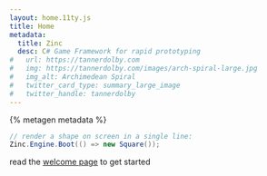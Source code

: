 ```yaml
---
layout: home.11ty.js
title: Home
metadata: 
  title: Zinc
  desc: C# Game Framework for rapid prototyping
#   url: https://tannerdolby.com
#   img: https://tannerdolby.com/images/arch-spiral-large.jpg
#   img_alt: Archimedean Spiral
#   twitter_card_type: summary_large_image
#   twitter_handle: tannerdolby
---
```

{% metagen metadata %}

```cs
// render a shape on screen in a single line:
Zinc.Engine.Boot(() => new Square());
```

read the [<u>welcome page</u>](./about/welcome.md) to get started

<!-- {% emoji "👋" "Waving hand" %} Hi there! -->